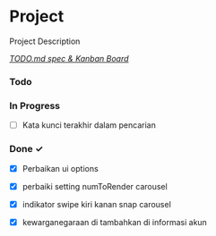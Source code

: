 # Project

Project Description

<em>[TODO.md spec & Kanban Board](https://bit.ly/3fCwKfM)</em>

### Todo


### In Progress

- [ ] Kata kunci terakhir dalam pencarian  

### Done ✓

- [x] Perbaikan ui options  
- [x] perbaiki setting numToRender carousel  
- [x] indikator swipe kiri kanan snap carousel  
- [x] kewarganegaraan di tambahkan di informasi akun  

